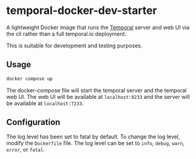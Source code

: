 # temporal-docker-dev-starter

A lightweight Docker image that runs the [Temporal](https://temporal.io) server and web UI via the cli rather than a full temporal.io deployment.

This is suitable for development and testing purposes.

## Usage
```bash
docker compose up
```

The docker-compose file will start the temporal server and the temporal web UI. The web UI will be available at `localhost:8233` and the server will be available at `localhost:7233`.

## Configuration

The log level has been set to fatal by default. To change the log level, modify the `Dockerfile` file. The log level can be set to `info`, `debug`, `warn`, `error`, or `fatal`.
